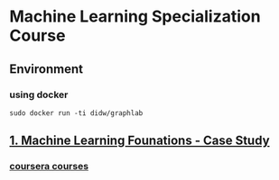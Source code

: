 # Machine Learning Specialization Course

## Environment

### using docker
    sudo docker run -ti didw/graphlab

## [1. Machine Learning Founations - Case Study](1.Foundations_A_Case_Study_Approach/README.md)
### [coursera courses](https://www.coursera.org/learn/ml-foundations/home/welcome)

